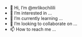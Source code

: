 - 👋 Hi, I’m @mrlikochilili
- 👀 I’m interested in ...
- 🌱 I’m currently learning ...
- 💞️ I’m looking to collaborate on ...
- 📫 How to reach me ...

<!---
mrlikochilili/mrlikochilili is a ✨ special ✨ repository because its `README.md` (this file) appears on your GitHub profile.
You can click the Preview link to take a look at your changes.
--->

